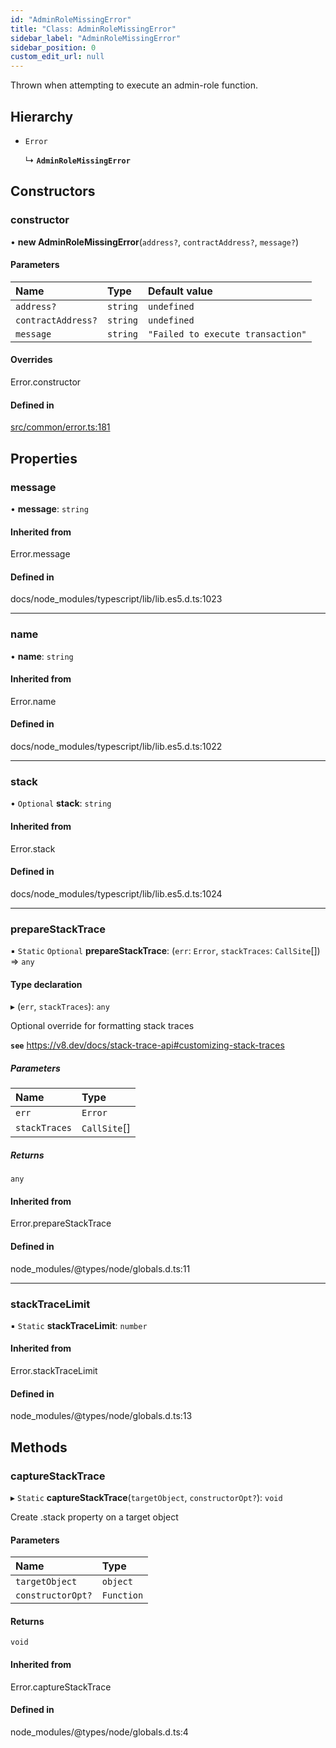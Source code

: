 ```yaml
---
id: "AdminRoleMissingError"
title: "Class: AdminRoleMissingError"
sidebar_label: "AdminRoleMissingError"
sidebar_position: 0
custom_edit_url: null
---
```


Thrown when attempting to execute an admin-role function.

## Hierarchy

- `Error`

  ↳ **`AdminRoleMissingError`**

## Constructors

### constructor

• **new AdminRoleMissingError**(`address?`, `contractAddress?`, `message?`)

#### Parameters

| Name | Type | Default value |
| :------ | :------ | :------ |
| `address?` | `string` | `undefined` |
| `contractAddress?` | `string` | `undefined` |
| `message` | `string` | `"Failed to execute transaction"` |

#### Overrides

Error.constructor

#### Defined in

[src/common/error.ts:181](https://github.com/PrasoonPratham/nftlabs-sdk-ts/blob/ff1ad69/src/common/error.ts#L181)

## Properties

### message

• **message**: `string`

#### Inherited from

Error.message

#### Defined in

docs/node_modules/typescript/lib/lib.es5.d.ts:1023

___

### name

• **name**: `string`

#### Inherited from

Error.name

#### Defined in

docs/node_modules/typescript/lib/lib.es5.d.ts:1022

___

### stack

• `Optional` **stack**: `string`

#### Inherited from

Error.stack

#### Defined in

docs/node_modules/typescript/lib/lib.es5.d.ts:1024

___

### prepareStackTrace

▪ `Static` `Optional` **prepareStackTrace**: (`err`: `Error`, `stackTraces`: `CallSite`[]) => `any`

#### Type declaration

▸ (`err`, `stackTraces`): `any`

Optional override for formatting stack traces

**`see`** https://v8.dev/docs/stack-trace-api#customizing-stack-traces

##### Parameters

| Name | Type |
| :------ | :------ |
| `err` | `Error` |
| `stackTraces` | `CallSite`[] |

##### Returns

`any`

#### Inherited from

Error.prepareStackTrace

#### Defined in

node_modules/@types/node/globals.d.ts:11

___

### stackTraceLimit

▪ `Static` **stackTraceLimit**: `number`

#### Inherited from

Error.stackTraceLimit

#### Defined in

node_modules/@types/node/globals.d.ts:13

## Methods

### captureStackTrace

▸ `Static` **captureStackTrace**(`targetObject`, `constructorOpt?`): `void`

Create .stack property on a target object

#### Parameters

| Name | Type |
| :------ | :------ |
| `targetObject` | `object` |
| `constructorOpt?` | `Function` |

#### Returns

`void`

#### Inherited from

Error.captureStackTrace

#### Defined in

node_modules/@types/node/globals.d.ts:4
